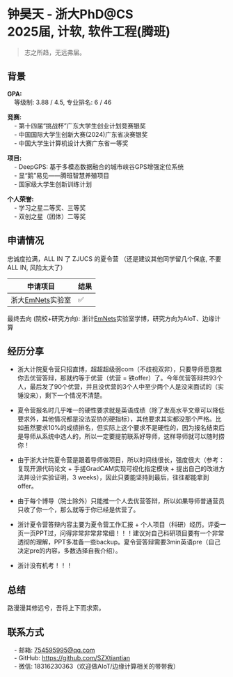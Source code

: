 # 钟昊天 - 浙大PhD@CS<br>2025届, 计软, 软件工程(腾班)
> 志之所趋，无远弗届。<br>

## 背景
**GPA:**<br>
&nbsp;&nbsp;&nbsp;&nbsp;等级制: 3.88 / 4.5, 专业排名: 6 / 46

**竞赛:**<br>
&nbsp;&nbsp;&nbsp;&nbsp;- 第十四届“挑战杯”广东大学生创业计划竞赛银奖<br>
&nbsp;&nbsp;&nbsp;&nbsp;- 中国国际大学生创新大赛(2024)广东省决赛银奖<br>
&nbsp;&nbsp;&nbsp;&nbsp;- 中国大学生计算机设计大赛广东省一等奖<br>

**项目:**<br>
&nbsp;&nbsp;&nbsp;&nbsp;- DeepGPS: 基于多模态数据融合的城市峡谷GPS增强定位系统<br>
&nbsp;&nbsp;&nbsp;&nbsp;- 显“鹅”易见——腾班智慧养殖项目<br>
&nbsp;&nbsp;&nbsp;&nbsp;- 国家级大学生创新训练计划<br>

**个人荣誉:**<br>
&nbsp;&nbsp;&nbsp;&nbsp;- 学习之星二等奖、三等奖<br>
&nbsp;&nbsp;&nbsp;&nbsp;- 双创之星（团体）二等奖<br>

## 申请情况

忠诚度拉满，ALL IN 了 ZJUCS 的夏令营 （还是建议其他同学留几个保底, 不要ALL IN, 风险太大了）

|  申请项目   | 结果 |
|  ----  | ----  |
| 浙大[EmNets](https://www.emnets.cn/)实验室 | ✅ |


最终去向 (院校+研究方向): 浙计[EmNets](https://www.emnets.cn/)实验室学博，研究方向为AIoT、边缘计算

## 经历分享
- 浙大计院夏令营只招直博，超超超级弱com（不歧视双非），只要导师愿意推你去优营答辩，那就约等于优营（优营 = 铁offer）了。今年优营答辩共93个人，最后发了90个优营，并且没优营的3个人中至少两个人是没来面试的（实锤没来），剩下一个情况不清楚。

- 夏令营报名时几乎唯一的硬性要求就是英语成绩（除了发高水平文章可以降低要求外，其他情况都是没法妥协的硬指标），其他要求其实都没那个严格。比如虽然要求10%的成绩排名，但实际上这个要求不是硬性的，因为报名结束后是导师从系统中选人的，所以一定要提前联系好导师，这样导师就可以随时捞你！

-  由于浙大计院夏令营是跟着导师做项目，所以时间线很长，强度很大（参考：复现开源代码论文 + 手搓GradCAM实现可视化指定模块 + 提出自己的改进方法并设计实验证明，3 weeks），因此只要能坚持到最后，往往都能拿到offer。

- 由于每个博导（院士除外）只能推一个人去优营答辩，所以如果导师普通营员只收了你一个，那么就等于你已经是优营了。

- 浙计夏令营答辩内容主要为夏令营工作汇报 + 个人项目（科研）经历。评委一页一页PPT过，问得非常非常非常细！！！建议对自己科研项目要有一个非常透彻的理解，PPT多准备一些backup。夏令营答辩需要3min英语pre（自己决定pre的内容，多数选择自我介绍）。

- 浙计没有机考！！！

## 总结
路漫漫其修远兮，吾将上下而求索。
## 联系方式
&nbsp;&nbsp;&nbsp;&nbsp;- 邮箱: 754595995@qq.com <br>
&nbsp;&nbsp;&nbsp;&nbsp;- GitHub: https://github.com/SZXtiantian<br>
&nbsp;&nbsp;&nbsp;&nbsp;- 微信: 18316230363（欢迎做AIoT/边缘计算相关的带带我）